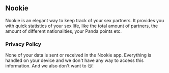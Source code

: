 ## Nookie

Nookie is an elegant way to keep track of your sex partners. It provides you with quick statistics of your sex life, like the total amount of partners, the amount of different nationalities, your Panda points etc.

### Privacy Policy

None of your data is sent or received in the Nookie app. Everything is handled on your device and we don't have any way to access this information. And we also don't want to 😏!
